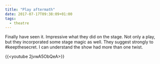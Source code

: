 ```yaml
---
title: "Play aftermath"
date: 2017-07-17T09:38:09+01:00
tags:
  - theatre
---
```

Finally have seen it.  Impressive what they did on the
stage.  Not only a play, but they incorporated some stage
magic as well.  They suggest strongly to #keepthesecret.  I
can understand the show had more than one twist.

{{<youtube 2jvwA5ObQeA>}}


